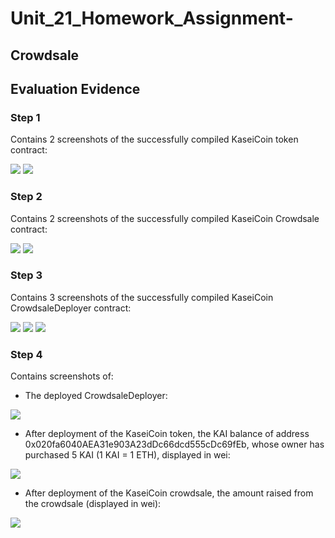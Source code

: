 # Unit_21_Homework_Assignment-

## Crowdsale



## Evaluation Evidence 
### Step 1 
Contains 2 screenshots of the successfully compiled KaseiCoin token contract: 

<img src= https://github.com/albakomito/Unit_21_Homework_Assignment/blob/main/Images/KaseiCoinToken_01.png>
<img src= https://github.com/albakomito/Unit_21_Homework_Assignment/blob/main/Images/KaseiCoinToken_02.png>

### Step 2 
Contains 2 screenshots of the successfully compiled KaseiCoin Crowdsale contract: 

<img src= https://github.com/albakomito/Unit_21_Homework_Assignment/blob/main/Images/KaseiCoinCrowdsale_01.png>
<img src= https://github.com/albakomito/Unit_21_Homework_Assignment/blob/main/Images/KaseiCoinCrowdsale_02.png>


### Step 3 
Contains 3 screenshots of the successfully compiled KaseiCoin CrowdsaleDeployer contract: 

<img src= https://github.com/albakomito/Unit_21_Homework_Assignment/blob/main/Images/KaseiCoinCrowdsaleDeployer_01.png>
<img src= https://github.com/albakomito/Unit_21_Homework_Assignment/blob/main/Images/KaseiCoinCrowdsaleDeployer_02.png>
<img src= https://github.com/albakomito/Unit_21_Homework_Assignment/blob/main/Images/KaseiCoinCrowdsaleDeployer_03.png>

### Step 4
Contains screenshots of:

* The deployed CrowdsaleDeployer: 

<img src= https://github.com/albakomito/Unit_21_Homework_Assignment/blob/main/Images/KaseiCoinCrowdsaleDeployer.png>

* After deployment of the KaseiCoin token, the KAI balance of address 0x020fa6040AEA31e903A23dDc66dcd555cDc69fEb, whose owner has purchased 5 KAI (1 KAI = 1 ETH), displayed in wei: 

<img src= https://github.com/albakomito/Unit_21_Homework_Assignment/blob/main/Images/KaseiCoin_token_balance.png>

* After deployment of the KaseiCoin crowdsale, the amount raised from the crowdsale (displayed in wei): 

<img src= https://github.com/albakomito/Unit_21_Homework_Assignment/blob/main/Images/KaseiCoinCrowdsale_raised.png>

